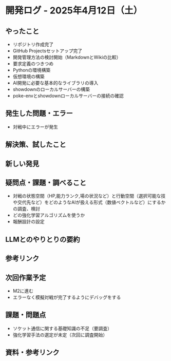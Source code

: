 # 開発ログ - 2025年4月12日（土）

## やったこと
- リポジトリ作成完了
- GitHub Projectsセットアップ完了
- 開発管理方法の検討開始（MarkdownとWikiの比較）
- 要求定義のつきつめ
- Pythonの環境構築
- 仮想環境の構築
- AI開発に必要な基本的なライブラリの導入
- showdownのローカルサーバーの構築
- poke-envとshowdownローカルサーバーの接続の確認


## 発生した問題・エラー
- 対戦中にエラーが発生

## 解決策、試したこと

## 新しい発見

## 疑問点・課題・調べること
- 対戦の状態空間（HP,能力ランク,場の状況など）と行動空間（選択可能な技や交代先など）をどのようなAIが扱える形式（数値ベクトルなど）にするかの調査、検討
- どの強化学習アルゴリズムを使うか
- 報酬設計の設定

## LLMとのやりとりの要約

## 参考リンク


## 次回作業予定
- M2に進む
- エラーなく模擬対戦が完了するようにデバッグをする

## 課題・問題点
- ソケット通信に関する基礎知識の不足（要調査）
- 強化学習手法の選定が未定（次回に調査開始）

## 資料・参考リンク